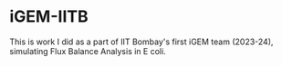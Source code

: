 # iGEM-IITB
This is work I did as a part of IIT Bombay's first iGEM team (2023-24), simulating Flux Balance Analysis in E coli.
